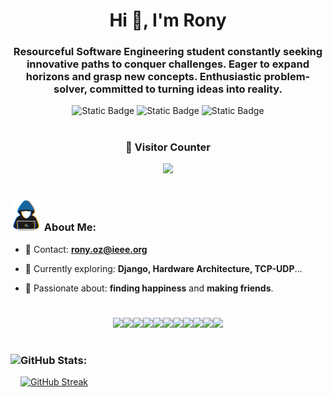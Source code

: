 <div id="header" align="center">
  <h1 align="center"><b>Hi 🤝, I'm Rony</b></h1>
  <h3 align="center">Resourceful Software Engineering student constantly seeking innovative paths to conquer challenges. Eager to expand horizons and grasp new concepts. Enthusiastic problem-solver, committed to turning ideas into reality.</h3>
</div>

<div id="badges" align="center">
  <img alt="Static Badge" src="https://img.shields.io/badge/Innovative-gray">
  <img alt="Static Badge" src="https://img.shields.io/badge/Detail--Oriented-white">
  <img alt="Static Badge" src="https://img.shields.io/badge/Adaptable-gray"><br>
</div>

#

<div id="visitors-counter" align="center">
  <h3 align="center"><b>👥 Visitor Counter</b></h3>
  <p align="center"><img src="https://profile-counter.glitch.me/{Rony7v7}/count.svg"/></p>
</div>

#

### <picture><img src="https://github.com/0xAbdulKhalid/0xAbdulKhalid/raw/main/assets/mdImages/about_me.gif" width="50px"></picture> About Me:

- 💬 Contact: **rony.oz@ieee.org**

- 🧠 Currently exploring: **Django, Hardware Architecture, TCP-UDP**...

- 🌱 Passionate about: **finding happiness** and **making friends**.

#

<div id="stack" align="center">
  <img src="https://cdn.jsdelivr.net/gh/devicons/devicon@latest/icons/git/git-original.svg" width="50px" /><img src="https://cdn.jsdelivr.net/gh/devicons/devicon@latest/icons/java/java-original.svg" width="50px"/><img src="https://cdn.jsdelivr.net/gh/devicons/devicon@latest/icons/rstudio/rstudio-original.svg" width="50px"/><img src="https://cdn.jsdelivr.net/gh/devicons/devicon@latest/icons/python/python-original.svg" width="50px"/><img src="https://cdn.jsdelivr.net/gh/devicons/devicon@latest/icons/javascript/javascript-plain.svg" width="50px" /><img src="https://cdn.jsdelivr.net/gh/devicons/devicon@latest/icons/nodejs/nodejs-original.svg" width="50px"/><img src="https://cdn.jsdelivr.net/gh/devicons/devicon@latest/icons/html5/html5-original.svg" width="50px"/><img src="https://cdn.jsdelivr.net/gh/devicons/devicon@latest/icons/css3/css3-original.svg" width="50px" /><img src="https://cdn.jsdelivr.net/gh/devicons/devicon@latest/icons/figma/figma-original.svg" width="50px" /><img src="https://cdn.jsdelivr.net/gh/devicons/devicon@latest/icons/scala/scala-original.svg" width="50px" /><img src="https://cdn.jsdelivr.net/gh/devicons/devicon@latest/icons/vscode/vscode-original.svg" width="50px"/>
</div>


          
#

<img align="left" src="https://media.giphy.com/media/Vf3ZKdillTMOOaOho0/giphy.gif" height="50px"> 
<h3>GitHub Stats: </h3>

[![GitHub Streak](https://github-readme-streak-stats.herokuapp.com?user=Ronyoz&theme=github-dark&hide_border=true&mode=weekly&card_width=1000&background=EBEBEB00)](https://git.io/streak-stats)

<!--
#
<img align="left" src="https://media.giphy.com/media/INchrPyazEMwFDWAWZ/giphy.gif" width="40px"> 
<h3>Coding with: </h3>

<div align = "center">

<img align="left" src="https://media.giphy.com/media/3oKIPnAiaMCws8nOsE/giphy.gif" height="445px"/>

[![spotify-github-profile](https://spotify-github-profile.vercel.app/api/view?uid=12127428121&cover_image=true&theme=default&show_offline=true&background_color=121212&interchange=true&bar_color=347d39&bar_color_cover=true)](https://spotify-github-profile.vercel.app/api/view?uid=12127428121&redirect=true)
-->

</div>

